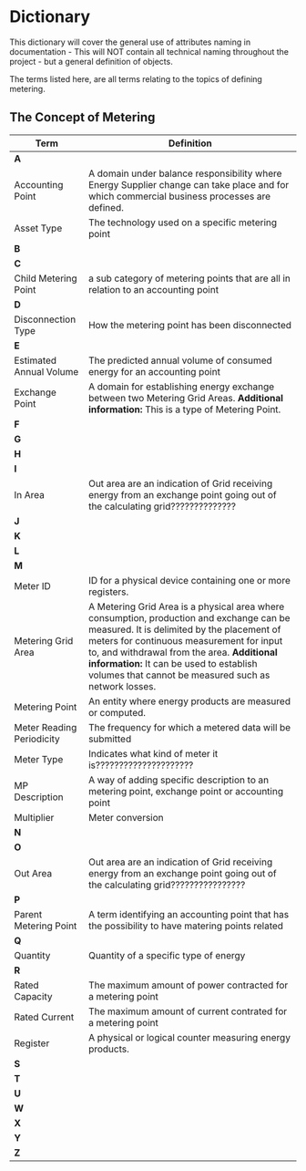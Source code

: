 # **Dictionary**

This dictionary will cover the general use of attributes naming in documentation - This will NOT contain all technical naming throughout the project - but a general definition of objects.

The terms listed here, are all terms relating to the topics of defining metering.

## **The Concept of Metering**

| Term   | Definition    |
|----------|-------------|
| **A** |   |
| Accounting Point |  A domain under balance responsibility where Energy Supplier change can take place and for which commercial business processes are defined. |
| Asset Type | The technology used on a specific metering point  |
| **B** |   |
| **C** |   |
| Child Metering Point | a sub category of metering points that are all in relation to an accounting point  |
| **D** |   |
| Disconnection Type |  How the metering point has been disconnected |
| **E** |   |
| Estimated Annual Volume | The predicted annual volume of consumed energy for an accounting point  |
| Exchange Point |  A domain for establishing energy exchange between two Metering Grid Areas. **Additional information:** This is a type of Metering Point.|
| **F** |   |
| **G** |   |
| **H** |   |
| **I** |   |
| In Area |  Out area are an indication of Grid receiving energy from an exchange point going out of the calculating grid??????????????  |
| **J** |   |
| **K** |   |
| **L** |   |
| **M** |   |
| Meter ID | ID for a physical device containing one or more registers.|
| Metering Grid Area |  A Metering Grid Area is a physical area where consumption, production and exchange can be measured. It is delimited by the placement of meters for continuous measurement for input to, and withdrawal from the area. **Additional information:** It can be used to establish volumes that cannot be measured such as network losses. |
| Metering Point | An entity where energy products are measured or computed.|
| Meter Reading Periodicity| The frequency for which a metered data will be submitted |
| Meter Type | Indicates what kind of meter it is????????????????????? |
| MP Description | A way of adding specific description to an metering point, exchange point or accounting point|
| Multiplier |  Meter conversion |
| **N** |   |
| **O** |   |
| Out Area |  Out area are an indication of Grid receiving energy from an exchange point going out of the calculating grid????????????????  |
| **P** |   |
| Parent Metering Point | A term identifying an accounting point that has the possibility to have matering points related  |
| **Q** |   |
| Quantity | Quantity of a specific type of energy  |
| **R** |   |
| Rated Capacity | The maximum amount of power contracted for a metering point   |
| Rated Current |  The maximum amount of current contrated for a metering point  |
| Register | A physical or logical counter measuring energy products.|
| **S** |   |
| **T** |   |
| **U** |   |
| **W** |   |
| **X** |   |
| **Y** |   |
| **Z** |   |
